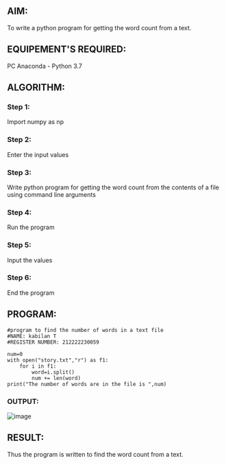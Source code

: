 ## AIM:
To write a python program for getting the word count from a text.
## EQUIPEMENT'S REQUIRED: 
PC
Anaconda - Python 3.7
## ALGORITHM: 
### Step 1:
Import numpy as np
### Step 2: 
 Enter the input values
### Step 3: 
Write python program for getting the word count from the contents of a file using command line arguments
### Step 4:  
Run the program
### Step 5: 
Input the values
### Step 6: 
End the program

## PROGRAM:
```
#program to find the number of words in a text file
#NAME: kabilan T
#REGISTER NUMBER: 212222230059

num=0
with open("story.txt","r") as f1:
    for i in f1:
        word=i.split()
        num += len(word)
print("The number of words are in the file is ",num)
```
### OUTPUT:

![image](https://github.com/23014107/Word-Count/assets/151625620/e06ef9cb-04dd-4458-b4ac-805fa6c20e97)


## RESULT:
Thus the program is written to find the word count from a text.
